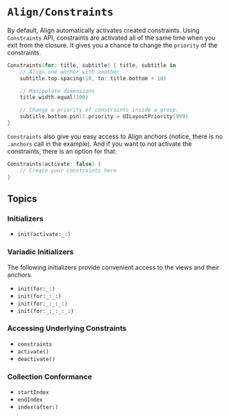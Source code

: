 # ``Align/Constraints``

By default, Align automatically activates created constraints. Using `Constraints` API, constraints are activated all of the same time when you exit from the closure. It gives you a chance to change the `priority` of the constraints.

```swift
Constraints(for: title, subtitle) { title, subtitle in
    // Align one anchor with another
    subtitle.top.spacing(10, to: title.bottom + 10)

    // Manipulate dimensions
    title.width.equal(100)

    // Change a priority of constraints inside a group:
    subtitle.bottom.pin().priority = UILayoutPriority(999)
}
```

`Constraints` also give you easy access to Align anchors (notice, there is no `.anchors` call in the example). And if you want to not activate the constraints, there is an option for that:

```swift
Constraints(activate: false) {
    // Create your constraints here
}
```

## Topics

### Initializers

- ``init(activate:_:)``

### Variadic Initializers

The following initializers provide convenient access to the views and their anchors.

- ``init(for:_:)``
- ``init(for:_:_:)``
- ``init(for:_:_:_:)``
- ``init(for:_:_:_:_:)``

### Accessing Underlying Constraints

- ``constraints``
- ``activate()``
- ``deactivate()``

### Collection Conformance

- ``startIndex``
- ``endIndex``
- ``index(after:)``
